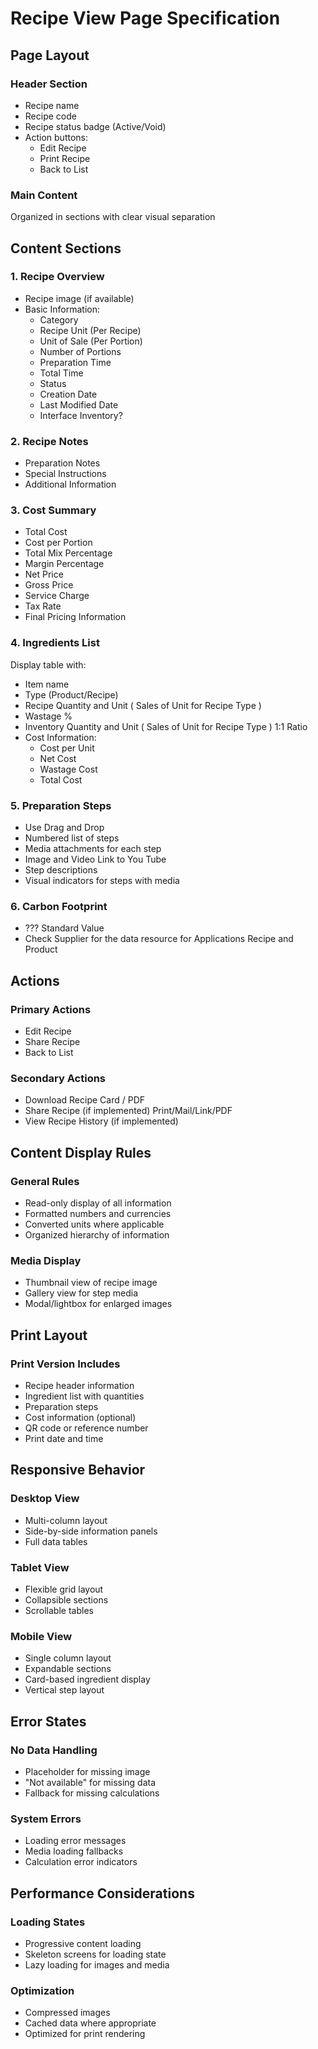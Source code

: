 # Recipe View Page Specification

## Page Layout

### Header Section
- Recipe name
- Recipe code
- Recipe status badge (Active/Void)
- Action buttons:
  - Edit Recipe
  - Print Recipe
  - Back to List

### Main Content
Organized in sections with clear visual separation

## Content Sections

### 1. Recipe Overview
- Recipe image (if available)
- Basic Information:
  - Category
  - Recipe Unit (Per Recipe)
  - Unit of Sale (Per Portion)
  - Number of Portions
  - Preparation Time
  - Total Time
  - Status
  - Creation Date
  - Last Modified Date
  - Interface Inventory?

### 2. Recipe Notes
- Preparation Notes
- Special Instructions
- Additional Information

### 3. Cost Summary
- Total Cost
- Cost per Portion
- Total Mix Percentage
- Margin Percentage 
- Net Price
- Gross Price
- Service Charge
- Tax Rate
- Final Pricing Information

### 4. Ingredients List
Display table with:
- Item name
- Type (Product/Recipe)
- Recipe Quantity and Unit  ( Sales of Unit for Recipe Type )
- Wastage %
- Inventory Quantity and Unit ( Sales of Unit for Recipe Type ) 1:1 Ratio
- Cost Information:
  - Cost per Unit
  - Net Cost 
  - Wastage Cost 
  - Total Cost
  
### 5. Preparation Steps
- Use Drag and Drop
- Numbered list of steps
- Media attachments for each step
- Image and Video Link to You Tube
- Step descriptions
- Visual indicators for steps with media
### 6. Carbon Footprint 
- ??? Standard Value 
- Check Supplier for the data resource for Applications Recipe and Product 

## Actions

### Primary Actions
- Edit Recipe
- Share Recipe
- Back to List

### Secondary Actions
- Download Recipe Card / PDF
- Share Recipe (if implemented) Print/Mail/Link/PDF
- View Recipe History (if implemented)

## Content Display Rules

### General Rules
- Read-only display of all information
- Formatted numbers and currencies
- Converted units where applicable
- Organized hierarchy of information

### Media Display
- Thumbnail view of recipe image
- Gallery view for step media
- Modal/lightbox for enlarged images

## Print Layout

### Print Version Includes
- Recipe header information
- Ingredient list with quantities
- Preparation steps
- Cost information (optional)
- QR code or reference number
- Print date and time

## Responsive Behavior

### Desktop View
- Multi-column layout
- Side-by-side information panels
- Full data tables

### Tablet View
- Flexible grid layout
- Collapsible sections
- Scrollable tables

### Mobile View
- Single column layout
- Expandable sections
- Card-based ingredient display
- Vertical step layout

## Error States

### No Data Handling
- Placeholder for missing image
- "Not available" for missing data
- Fallback for missing calculations

### System Errors
- Loading error messages
- Media loading fallbacks
- Calculation error indicators

## Performance Considerations

### Loading States
- Progressive content loading
- Skeleton screens for loading state
- Lazy loading for images and media

### Optimization
- Compressed images
- Cached data where appropriate
- Optimized for print rendering
